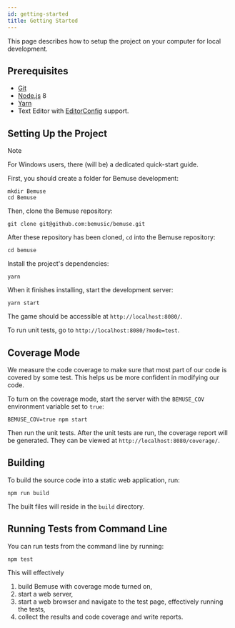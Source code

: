 ```yaml
---
id: getting-started
title: Getting Started
---
```


This page describes how to setup the project on your computer for local
development.

## Prerequisites

* [Git](http://git-scm.com/)
* [Node.js](http://nodejs.org/) 8
* [Yarn](https://yarnpkg.com/)
* Text Editor with [EditorConfig](http://editorconfig.org/) support.

## Setting Up the Project

<div class="admonition note">
<p class="admonition-title">Note</p>
<p>For Windows users, there (will be) a dedicated quick-start guide.</p>
</div>

First, you should create a folder for Bemuse development:

    mkdir Bemuse
    cd Bemuse

Then, clone the Bemuse repository:

    git clone git@github.com:bemusic/bemuse.git

After these repository has been cloned, `cd` into the Bemuse repository:

    cd bemuse

Install the project's dependencies:

    yarn

When it finishes installing, start the development server:

    yarn start

The game should be accessible at `http://localhost:8080/`.

To run unit tests, go to `http://localhost:8080/?mode=test`.

## Coverage Mode

We measure the code coverage to make sure that most part of our code is covered
by some test. This helps us be more confident in modifying our code.

To turn on the coverage mode, start the server with the `BEMUSE_COV` environment
variable set to `true`:

    BEMUSE_COV=true npm start

Then run the unit tests. After the unit tests are run, the coverage report will
be generated. They can be viewed at `http://localhost:8080/coverage/`.

## Building

To build the source code into a static web application, run:

    npm run build

The built files will reside in the `build` directory.

## Running Tests from Command Line

You can run tests from the command line by running:

    npm test

This will effectively

1.  build Bemuse with coverage mode turned on,
2.  start a web server,
3.  start a web browser and navigate to the test page, effectively running the
    tests,
4.  collect the results and code coverage and write reports.

